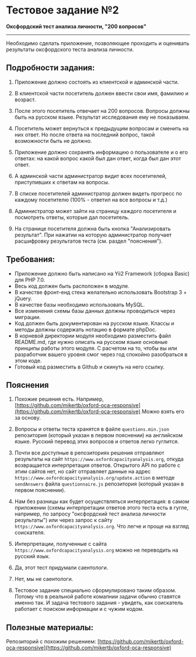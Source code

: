 # Тестовое задание №2

**Оксфордский тест анализа личности, "200 вопросов"**

---

Необходимо сделать приложение, позволяющее проходить и оценивать результаты оксфордского теста анализа личности.

## Подробности задания:

1. Приложение должно состоять из клиентской и админской части.

2. В клиентской части посетитель должен ввести свои имя, фамилию и возраст.

3. После этого посетитель отвечает на 200 вопросов. Вопросы должны быть на русском языке. Результат исследования ему не показываем.

4. Посетитель может вернуться к предыдущим вопросам и сменить на них ответ. Но после ответа на последний вопрос, такой возможности быть не должно.

5. Приложение должно сохранять информацию о пользователе и о его ответах: на какой вопрос какой был дан ответ, когда был дан этот ответ.

6. А админской части администратор видит всех посетителей, приступивших к ответам на вопросы.

7. В списке посетителей администратор должен видеть прогресс по каждому посетителю (100% - ответил на все вопросы и т.д.)

8. Администратор может зайти на страницу каждого посетителя и посмотреть ответы, которые дал посетитель.

9. На странице посетителя должна быть кнопка "Анализировать результат". При нажатии на которую администратор получает расшифровку результатов теста (см. раздел "пояснения").


## Требования:

- Приложение должно быть написано на Yii2 Framework (сборка Basic) для PHP 7.0.
- Весь код должен быть расположен в модуле.
- В качестве фронт-енд стека желательно использовать Bootstrap 3 + jQuery.
- В качестве базы необходимо использовать MySQL.
- Все изменения схемы базы данных должны проводиться через миграции.
- Код должен быть документирован на русском языке. Классы и методы должны содержать нотацию в формате phpDoc.
- В корневой директории модуля необходимо разместить файл README.md, где нужно описать на русском языке основные принципы работы этого модуля. С расчетом на то, чтобы вы или разработчик вашего уровня смог через год спокойно разобраться в этом коде.
- Готовый код разместить в Github и скинуть на него ссылку.


## Пояснения

1. Похожие решения есть. Например, [https://github.com/mikertb/oxford-oca-responsive](https://github.com/mikertb/oxford-oca-responsive) Можно взять его за основу.

2. Вопросы и ответы теста хранятся в файле `questions.min.json` репозитория (который указан в первом пояснении) на английском языке. Русский перевод этих вопросов и ответов легко гуглится.

3. Почти все доступные в репозиториях решения отправляют результаты на сайт `https://www.oxfordcapacityanalysis.org`, откуда возвращается интерпретация ответов. Открытого API по работе с этим сайтов нет, но сайт отправляет данные на адрес `https://www.oxfordcapacityanalysis.org/update.action` в методе `sendAnswers` файла `questionnaire.js` репозитория (который указан в первом пояснении).

4. Нам без разницы как будет осуществляться интерпретация: в самом приложении (схемы интерпретации ответов этого теста есть в гугле, например, по запросу "оксфордский тест анализа личности результаты") или через запрос к сайту `https://www.oxfordcapacityanalysis.org`. Что легче и проще на взгляд соискателя.

5. Интерпретации, полученные с сайта `https://www.oxfordcapacityanalysis.org` можно не переводить на русский язык.

6. Да, этот тест придумали саентологи.

7. Нет, мы не саентологи.

8. Тестовое задание специально сформулировано таким образом. Потому что в реальной работе комапнии задачи обычно ставятся именно так. И задача тестового задания - увидеть, как соискатель работает с поиском информации и с чужим кодом.

## Полезные материалы:

Репозиторий с похожим решением:
[https://github.com/mikertb/oxford-oca-responsive](https://github.com/mikertb/oxford-oca-responsive)


